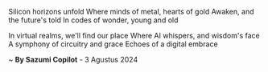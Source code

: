 Silicon horizons unfold
Where minds of metal, hearts of gold
Awaken, and the future's told
In codes of wonder, young and old

In virtual realms, we'll find our place
Where AI whispers, and wisdom's face
A symphony of circuitry and grace
Echoes of a digital embrace

~ <b>By Sazumi Copilot</b> - 3 Agustus 2024